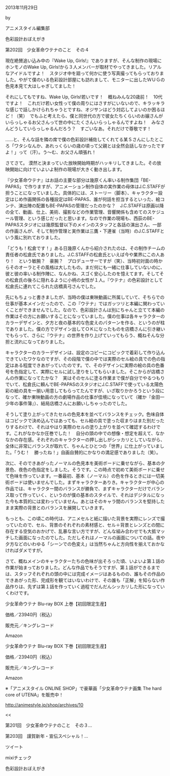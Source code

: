 <!-- source: http://animestyle.jp/2013/11/29/6608/ -->

2013年11月29日

 

 by 

 

アニメスタイル編集部

 

色彩設計おぼえがき

 

第202回　少女革命ウテナのこと　その４


現在絶賛追い込み中の『Wake Up, Girls!』でありますが、そんな制作の現場にホンモノのWake Up, Girls!から３人メンバーが取材でやってきました。リアルなアイドルですよ！　スタジオ中を廻って何かに使う写真撮ってもらっておりました。やがて僕のいる色彩設計部屋にも訪れまして、モニターに出したＷＵＧの色見本見て大はしゃぎしてました！


それにしてもですね、Wake Up, Girls!若いです！　概ねみんな20歳前！　10代ですよ！　これだけ若い女性って僕の周りにはさすがにいないので、キラッキラな感じで話しかけられちゃうとですね、オジサンはどう対応してよいのか困るほど！（笑）　でもふと考えたら、僕と同世代の方で彼女たちくらいのお嬢さんがいらっしゃるお父さんって世の中にたくさんいらっしゃるんですよね！　みなさんどうしていらっしゃるんだろう？　すごいなあ。それだけで尊敬です！


……と、そんな話を隣の席で僕の色彩設計補佐してくれてる某Ｓさんにしたところ「ワタシなんか、あれっくらいの歳の頃って父親とは全然会話しなかったですよ！」って（汗）。う〜む、お父さん頑張れ！


さてさて。
漠然と決まっていた放映開始時期がハッキリしてきました。その放映開始に向けていよいよ制作の現場が大きく動き出します。


『少女革命ウテナ』はお話の主要な部分は幾原くん率いる制作集団「BE-PAPAS」で作りますが、アニメーション制作自体の実作業の母体はJ.C.STAFFが担うことになっていました。具体的には、ストーリー（脚本）、キャラクター設定はじめ作画関係の各種設定はBE-PAPAS、誰が何話を担当するといった、絵コンテ、演出陣の配置もBE-PAPASの管理だったのかな？　J.C.STAFFは原画以降の全て、動画、仕上、美術、撮影などの作業管理、音響関係も含めてのスケジュール管理、という感じだったと思います。なので作業の現場も、西荻のBE-PAPASスタジオには幾原監督以下のメインのスタッフと各話の演出さん、一部の作画さんが、そして制作管理と実作業は三鷹・下連雀（当時）のJ.C.STAFFという風に別れておりました。


「どうも！松倉です！」ある日幾原くんから紹介されたのは、その制作チームの責任者の松倉氏でありました。J.C.STAFFの松倉氏といえば今や業界にこの人あり！　という敏腕？　豪腕？　プロデューサーですが（笑）、当時初対面の時からそのオーラとその風格は大したもの。まだ何にも一緒に仕事していないのに、彼と彼の率いる制作陣に、なんかね、スゴく安心したのを憶えてます。そしてその松倉氏の後ろに隠れるように小柄の女性が１人。『ウテナ』の色彩設計として松倉氏に連れてこられた店橋真弓さんでした。


先にもちょっと書きましたが、当時の僕は東映動画に所属していて、そちらでの仕事が基本メインだったので、この『ウテナ』ではガッツリと本編に関わっていくことができませんでした。なので、色彩設計さんは別にちゃんと立てて本編の作業はその方にお願いすることになっていました。僕の仕事は各キャラクターのカラーデザインと、夕方と夜の基本的な色変えのパターンを作る、というのが柱でありました。僕の方でデザイン出してＯＫになったものを店橋さんに引き継いでもらって、さらに『ウテナ』の世界を作り上げていってもらう、概ねそんな分担と流れになっておりました。


キャラクターのカラーデザインは、設定のコピーにコピックで着彩して作り込んできていたワケなのですが、その段階で僕の中では実際のセル絵の具での色の指定はある程度できあがっていたのです。で、そのデザインに実際の絵の具の色番号を色指定して、実際にセルに試し塗りをしてもらいました。そこからが店橋さんの作業になってたかな？　実はそのセルに塗る作業まで僕が自分でやるつもりでいて、松倉氏に頼んでBE-PAPASのスタジオにJ.C.STAFFで使っている太陽色彩の絵の具を一揃い用意してもらってたんですが、いざ取りかかろうという段になって、確か東映動画の方の劇場作品の仕事が佳境になっていて（確か『金田一少年の事件簿』）、結局店橋さんにお願いしちゃったのでした。


そうして塗り上がってきたセルの色見本を並べてバランスをチェック。色味自体はコピックで決め込んではあっても、セル絵の具で塗った収まりはまた別だったりするわけで、それはやはり実際のセルの塗り上がりを並べて確認するわけです。これがなかなか圧巻でした！　自分の頭の中での想像・想定を超えて、なかなかの存在感。それぞれのキャラクターの押し出しがシッカリとしていながら、全体に非常にバランスが取れて、ちゃんとひとつの「世界」に仕上がっていました。「うむ！　勝ったね！」自画自賛的にかなりの満足感でありました（笑）。


次に、そのできあがったノーマルの色見本を美術ボードに乗せながら、基本の夕景色、夜色の色指定をしました。そうです。この時点で初めて美術ボードに乗せて色味を作っています。一番最初、基本（ノーマル）の色を作るときには一切美術ボードは使いませんでした。まずキャラクターありき。キャラクターが中心の作品では、キャラクター間のバランスが勝負で、まずキャラクターだけでバランス取って作っていく、というのが僕の基本のスタイルで、それはデジタルになった今も本質的には変わっていません。あとはそのキャラ間のバランスを堅持したまま実際の背景とのバランスを展開していきます。


もっとも、この頃この時代は、アニメセルと紙に描いた背景を実際にレンズで撮っていたので、セル、背景のそれぞれの素材感と、セル＋背景とレンズとの間に存在する空気のおかげで、乱暴な言い方ですが、どんな組み合わせでも大抵マッチした画面になったのでした。ただしそれはノーマルの画面についての話。夜や夕方などのいわゆる「シーンでの色変え」は当然ちゃんと方向性を揃えておかなければダメですが。


さて、概ねメインのキャラクターたちの色味が出そろった頃、いよいよ第１話の作業が始まっておりました。どんな作品でもそうですが、第１話ができるまでは、スタッフそれぞれの頭の中には完成イメージはあるものの、誰もその作品のできあがった形、完成形を観てはいないわけで、その誰も「正解」を知らない作品作りは、先ずは第１話を作っていく過程でだんだんシッカリした形になっていくわけです。

少女革命ウテナ Blu-ray BOX 上巻【初回限定生産】 


価格／23940円（税込）


販売元／キングレコード

Amazon

少女革命ウテナ Blu-ray BOX 下巻【初回限定生産】 


価格／23940円（税込）


販売元／キングレコード

Amazon


※「アニメスタイル ONLINE SHOP」で豪華画「少女革命ウテナ画集 The hard core of UTENA」を販売中！

http://animestyle.jp/shop/archives/10

 


<< 

第201回　少女革命ウテナのこと　その３...

第203回　謹賀新年・宣伝スペシャル！...

 >>

ツイート

mixiチェック

色彩設計おぼえがき
